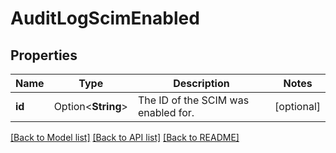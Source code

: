 # AuditLogScimEnabled

## Properties

Name | Type | Description | Notes
------------ | ------------- | ------------- | -------------
**id** | Option<**String**> | The ID of the SCIM was enabled for. | [optional]

[[Back to Model list]](../README.md#documentation-for-models) [[Back to API list]](../README.md#documentation-for-api-endpoints) [[Back to README]](../README.md)


